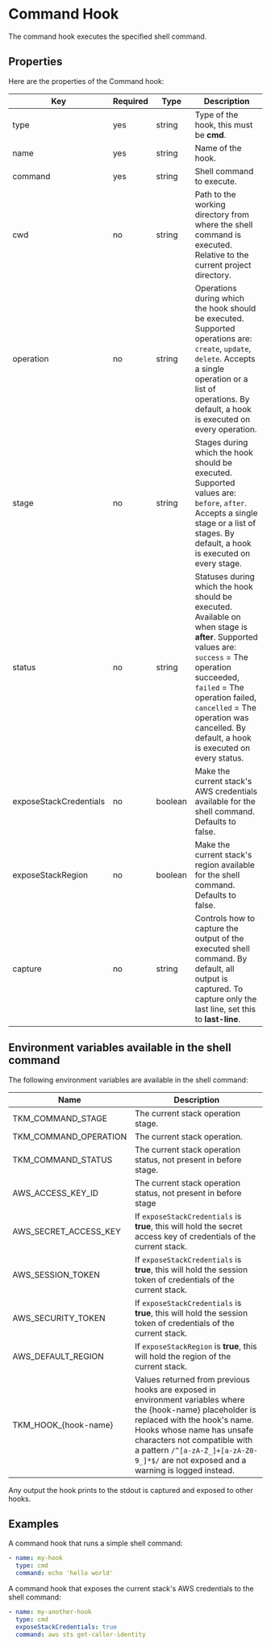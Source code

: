# Command Hook

The command hook executes the specified shell command.

## Properties

Here are the properties of the Command hook:

| Key | Required | Type | Description |
| --- | -------- | ---- | ----------- |
| type | yes | string | Type of the hook, this must be **cmd**. |
| name | yes | string | Name of the hook. |
| command | yes | string | Shell command to execute. |
| cwd | no | string | Path to the working directory from where the shell command is executed. Relative to the current project directory. |
| operation | no | string | Operations during which the hook should be executed. Supported operations are: `create`, `update`, `delete`. Accepts a single operation or a list of operations. By default, a hook is executed on every operation. |
| stage | no | string | Stages during which the hook should be executed. Supported values are: `before`, `after`. Accepts a single stage or a list of stages. By default, a hook is executed on every stage. |
| status | no | string | Statuses during which the hook should be executed. Available on when stage is **after**. Supported values are: `success` = The operation succeeded, `failed` = The operation failed, `cancelled` = The operation was cancelled. By default, a hook is executed on every status. |
| exposeStackCredentials | no | boolean | Make the current stack's AWS credentials available for the shell command. Defaults to false. |
| exposeStackRegion | no | boolean | Make the current stack's region available for the shell command. Defaults to false. |
| capture | no | string | Controls how to capture the output of the executed shell command. By default, all output is captured. To capture only the last line, set this to **last-line**. |

## Environment variables available in the shell command

The following environment variables are available in the shell command:

| Name | Description |
| ---- | ----------- |
| TKM_COMMAND_STAGE | The current stack operation stage. |
| TKM_COMMAND_OPERATION | The current stack operation. |
| TKM_COMMAND_STATUS | The current stack operation status, not present in before stage. |
| AWS_ACCESS_KEY_ID | The current stack operation status, not present in before stage |
| AWS_SECRET_ACCESS_KEY | If `exposeStackCredentials` is **true**, this will hold the secret access key of credentials of the current stack. |
| AWS_SESSION_TOKEN | If `exposeStackCredentials` is **true**, this will hold the session token of credentials of the current stack. |
| AWS_SECURITY_TOKEN | If `exposeStackCredentials` is **true**, this will hold the session token of credentials of the current stack. |
| AWS_DEFAULT_REGION | If `exposeStackRegion` is **true**, this will hold the region of the current stack. |
| TKM\_HOOK_{hook-name} | Values returned from previous hooks are exposed in environment variables where the {hook-name} placeholder is replaced with the hook's name. Hooks whose name has unsafe characters not compatible with a pattern `/^[a-zA-Z_]+[a-zA-Z0-9_]*$/` are not exposed and a warning is logged instead.  |

Any output the hook prints to the stdout is captured and exposed to other hooks.

## Examples

A command hook that runs a simple shell command:

```yaml
- name: my-hook
  type: cmd
  command: echo 'hello world'
```

A command hook that exposes the current stack's AWS credentials to the shell command:

```yaml
- name: my-another-hook
  type: cmd
  exposeStackCredentials: true
  command: aws sts get-caller-identity
```